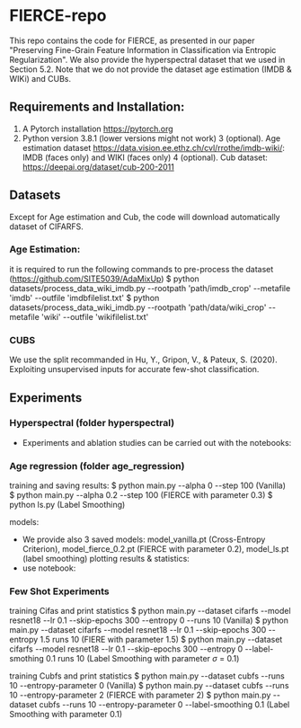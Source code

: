 # FIERCE-repo
This repo contains the code for FIERCE, as presented in our paper "Preserving Fine-Grain Feature Information in
Classification via Entropic Regularization". We also provide the hyperspectral dataset that we used in Section 5.2. Note that we do not provide the dataset age estimation (IMDB & WIKi) and CUBs.

## Requirements and Installation:
1. A Pytorch installation https://pytorch.org
2. Python version 3.8.1 (lower versions might not work)
3 (optional). Age estimation dataset https://data.vision.ee.ethz.ch/cvl/rrothe/imdb-wiki/: IMDB (faces only) and WIKI (faces only)
4 (optional). Cub dataset: https://deepai.org/dataset/cub-200-2011

## Datasets
Except for Age estimation and Cub, the code will download automatically dataset of CIFARFS.

### Age Estimation:
it is required to run the following commands to pre-process the dataset (https://github.com/SITE5039/AdaMixUp)
$ python datasets/process_data_wiki_imdb.py --rootpath 'path/imdb_crop' --metafile 'imdb' --outfile  'imdbfilelist.txt'
$ python datasets/process_data_wiki_imdb.py --rootpath 'path/data/wiki_crop' --metafile 'wiki' --outfile  'wikifilelist.txt'

### CUBS
We use the split recommanded in Hu, Y., Gripon, V., & Pateux, S. (2020). Exploiting unsupervised inputs for accurate few-shot classification.

## Experiments

### Hyperspectral (folder hyperspectral)
- Experiments and ablation studies can be carried out with the notebooks:

### Age regression (folder age_regression)
training and saving results:
$ python main.py --alpha 0 --step 100 (Vanilla)
$ python main.py --alpha 0.2 --step 100 (FIERCE with parameter 0.3)
$ python ls.py (Label Smoothing)

models:
- We provide also 3 saved models: model_vanilla.pt (Cross-Entropy Criterion), model_fierce_0.2.pt (FIERCE with parameter 0.2), model_ls.pt (label smoothing)
plotting results & statistics:
- use notebook:


### Few Shot Experiments
training Cifas and print statistics
$ python main.py --dataset cifarfs --model resnet18 --lr 0.1 --skip-epochs 300 --entropy 0 --runs 10 (Vanilla)
$ python main.py --dataset cifarfs --model resnet18 --lr 0.1 --skip-epochs 300 --entropy 1.5 runs 10 (FIERE with parameter 1.5)
$ python main.py --dataset cifarfs --model resnet18 --lr 0.1 --skip-epochs 300 --entropy 0 --label-smothing 0.1 runs 10 (Label Smoothing with parameter $\sigma$ = 0.1)

training Cubfs and print statistics
$ python main.py --dataset cubfs --runs 10 --entropy-parameter 0 (Vanilla)
$ python main.py --dataset cubfs --runs 10 --entropy-parameter 2 (FIERCE with parameter 2)
$ python main.py --dataset cubfs --runs 10 --entropy-parameter 0 --label-smoothing 0.1  (Label Smoothing with parameter 0.1)

